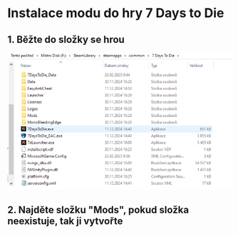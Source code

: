 # Instalace modu do hry 7 Days to Die
## 1. Běžte do složky se hrou
![C:/SteamLibrary/steamapps/common/7 Days to Die](obrazek_1.png?raw=true)
## 2. Najděte složku "Mods", pokud složka neexistuje, tak ji vytvořte

